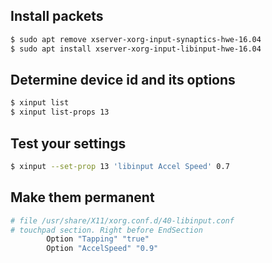 ## Install packets

```sh
$ sudo apt remove xserver-xorg-input-synaptics-hwe-16.04
$ sudo apt install xserver-xorg-input-libinput-hwe-16.04
```

## Determine device id and its options 
```sh 
$ xinput list
$ xinput list-props 13
```

## Test your settings 
```sh
$ xinput --set-prop 13 'libinput Accel Speed' 0.7
```

## Make them permanent 
```sh
# file /usr/share/X11/xorg.conf.d/40-libinput.conf
# touchpad section. Right before EndSection
        Option "Tapping" "true"
        Option "AccelSpeed" "0.9"
```
